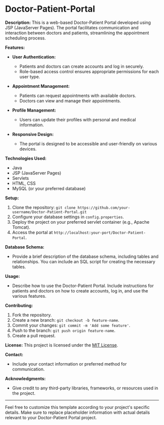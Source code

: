 # Doctor-Patient-Portal

**Description:**
This is a web-based Doctor-Patient Portal developed using JSP (JavaServer Pages). The portal facilitates communication and interaction between doctors and patients, streamlining the appointment scheduling process.

**Features:**
- **User Authentication:**
  - Patients and doctors can create accounts and log in securely.
  - Role-based access control ensures appropriate permissions for each user type.

- **Appointment Management:**
  - Patients can request appointments with available doctors.
  - Doctors can view and manage their appointments.

- **Profile Management:**
  - Users can update their profiles with personal and medical information.

- **Responsive Design:**
  - The portal is designed to be accessible and user-friendly on various devices.

**Technologies Used:**
- Java
- JSP (JavaServer Pages)
- Servlets
- HTML, CSS
- MySQL (or your preferred database)

**Setup:**
1. Clone the repository: `git clone https://github.com/your-username/Doctor-Patient-Portal.git`
2. Configure your database settings in `config.properties`.
3. Deploy the project on your preferred servlet container (e.g., Apache Tomcat).
4. Access the portal at `http://localhost:your-port/Doctor-Patient-Portal`.

**Database Schema:**
- Provide a brief description of the database schema, including tables and relationships. You can include an SQL script for creating the necessary tables.

**Usage:**
- Describe how to use the Doctor-Patient Portal. Include instructions for patients and doctors on how to create accounts, log in, and use the various features.

**Contributing:**
1. Fork the repository.
2. Create a new branch: `git checkout -b feature-name`.
3. Commit your changes: `git commit -m 'Add some feature'`.
4. Push to the branch: `git push origin feature-name`.
5. Create a pull request.

**License:**
This project is licensed under the [MIT License](LICENSE).

**Contact:**
- Include your contact information or preferred method for communication.

**Acknowledgments:**
- Give credit to any third-party libraries, frameworks, or resources used in the project.

---

Feel free to customize this template according to your project's specific details. Make sure to replace placeholder information with actual details relevant to your Doctor-Patient Portal project.
